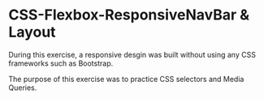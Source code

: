 # CSS-Flexbox-ResponsiveNavBar & Layout
During this exercise, a responsive desgin was built without using any CSS frameworks such as Bootstrap.

The purpose of this exercise was to practice CSS selectors and Media Queries.
